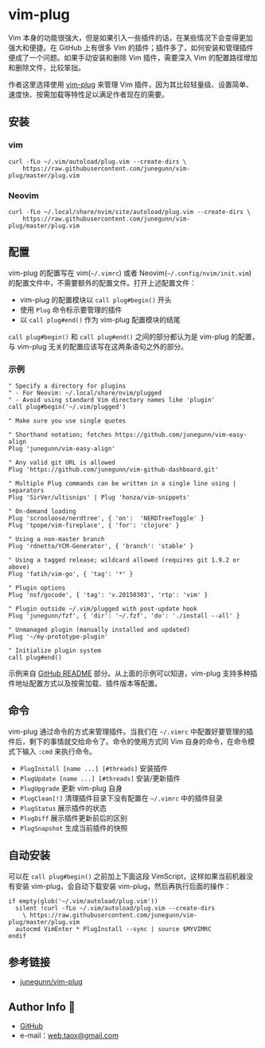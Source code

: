 # vim-plug

Vim 本身的功能很强大，但是如果引入一些插件的话，在某些情况下会变得更加强大和便捷。在 GitHub 上有很多 Vim 的插件；插件多了，如何安装和管理插件便成了一个问题。如果手动安装和删除 Vim 插件，需要深入 Vim 的配置路径增加和删除文件，比较笨拙。

作者这里选择使用 [vim-plug](https://github.com/junegunn/vim-plug) 来管理 Vim 插件，因为其比较轻量级、设置简单、速度快、按需加载等特性足以满足作者现在的需要。

## 安装

### vim

```vim
curl -fLo ~/.vim/autoload/plug.vim --create-dirs \
    https://raw.githubusercontent.com/junegunn/vim-plug/master/plug.vim
```

### Neovim

```vim
curl -fLo ~/.local/share/nvim/site/autoload/plug.vim --create-dirs \
    https://raw.githubusercontent.com/junegunn/vim-plug/master/plug.vim
```

## 配置

vim-plug 的配置写在 vim(`~/.vimrc`) 或者 Neovim(`~/.config/nvim/init.vim`) 的配置文件中，不需要额外的配置文件。打开上述配置文件：

* vim-plug 的配置模块以 `call plug#begin()` 开头
* 使用 `Plug` 命令标示要管理的插件
* 以 `call plug#end()` 作为 vim-plug 配置模块的结尾

`call plug#begin()` 和 `call plug#end()` 之间的部分都认为是 vim-plug 的配置，与 vim-plug 无关的配置应该写在这两条语句之外的部分。

### 示例

```vim
" Specify a directory for plugins
" - For Neovim: ~/.local/share/nvim/plugged
" - Avoid using standard Vim directory names like 'plugin'
call plug#begin('~/.vim/plugged')

" Make sure you use single quotes

" Shorthand notation; fetches https://github.com/junegunn/vim-easy-align
Plug 'junegunn/vim-easy-align'

" Any valid git URL is allowed
Plug 'https://github.com/junegunn/vim-github-dashboard.git'

" Multiple Plug commands can be written in a single line using | separators
Plug 'SirVer/ultisnips' | Plug 'honza/vim-snippets'

" On-demand loading
Plug 'scrooloose/nerdtree', { 'on':  'NERDTreeToggle' }
Plug 'tpope/vim-fireplace', { 'for': 'clojure' }

" Using a non-master branch
Plug 'rdnetto/YCM-Generator', { 'branch': 'stable' }

" Using a tagged release; wildcard allowed (requires git 1.9.2 or above)
Plug 'fatih/vim-go', { 'tag': '*' }

" Plugin options
Plug 'nsf/gocode', { 'tag': 'v.20150303', 'rtp': 'vim' }

" Plugin outside ~/.vim/plugged with post-update hook
Plug 'junegunn/fzf', { 'dir': '~/.fzf', 'do': './install --all' }

" Unmanaged plugin (manually installed and updated)
Plug '~/my-prototype-plugin'

" Initialize plugin system
call plug#end()
```

示例来自 [GitHub README](https://github.com/junegunn/vim-plug#example) 部分。从上面的示例可以知道，vim-plug 支持多种插件地址配置方式以及按需加载、插件版本等配置。

## 命令

vim-plug 通过命令的方式来管理插件。当我们在 `~/.vimrc` 中配置好要管理的插件后，剩下的事情就交给命令了。命令的使用方式同 Vim 自身的命令，在命令模式下输入 `:cmd` 来执行命令。

* `PlugInstall [name ...] [#threads]` 安装插件
* `PlugUpdate [name ...] [#threads]` 安装/更新插件
* `PlugUpgrade` 更新 vim-plug 自身
* `PlugClean[!]` 清理插件目录下没有配置在 `~/.vimrc` 中的插件目录
* `PlugStatus` 展示插件的状态
* `PlugDiff` 展示插件更新前后的区别
* `PlugSnapshot` 生成当前插件的快照

## 自动安装

可以在 `call plug#begin()` 之前加上下面这段 VimScript，这样如果当前机器没有安装 vim-plug，会自动下载安装 vim-plug，然后再执行后面的操作：

```vim
if empty(glob('~/.vim/autoload/plug.vim'))
  silent !curl -fLo ~/.vim/autoload/plug.vim --create-dirs
    \ https://raw.githubusercontent.com/junegunn/vim-plug/master/plug.vim
  autocmd VimEnter * PlugInstall --sync | source $MYVIMRC
endif
```

## 参考链接

* [junegunn/vim-plug](https://github.com/junegunn/vim-plug)

## Author Info 🐺

* [GitHub](https://github.com/Tao-Quixote)
* e-mail：<web.taox@gmail.com>